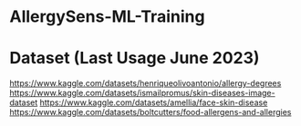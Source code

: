 # AllergySens-ML-Training

# Dataset (Last Usage June 2023)
https://www.kaggle.com/datasets/henriqueolivoantonio/allergy-degrees
https://www.kaggle.com/datasets/ismailpromus/skin-diseases-image-dataset
https://www.kaggle.com/datasets/amellia/face-skin-disease
https://www.kaggle.com/datasets/boltcutters/food-allergens-and-allergies 
